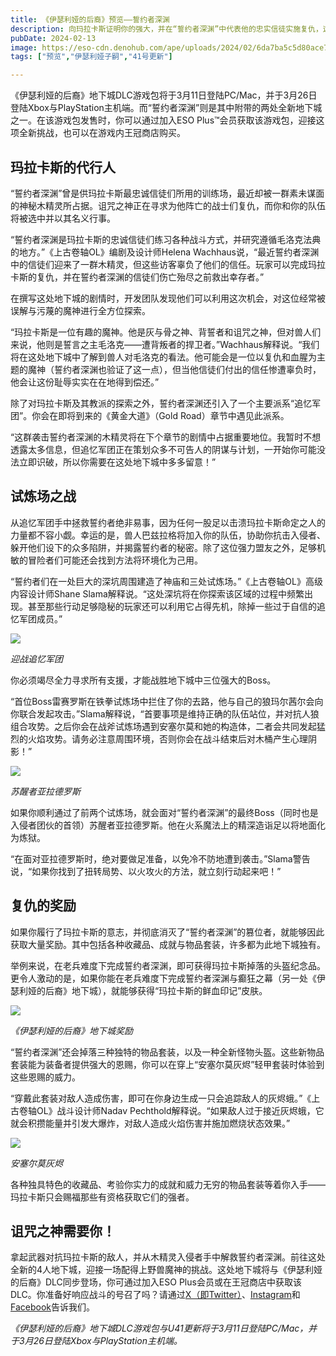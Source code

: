 ```yaml
---
title: 《伊瑟利娅的后裔》预览——誓约者深渊
description: 向玛拉卡斯证明你的强大，并在“誓约者深渊”中代表他的忠实信徒实施复仇，这是即将与《伊瑟利娅的后裔》同步上线的两座新地下城之一，而你和你的队伍将在其中过关斩将。
pubDate: 2024-02-13
image: https://eso-cdn.denohub.com/ape/uploads/2024/02/6da7ba5c5d80ace750ce41476d273aa4.jpg
tags: ["预览","伊瑟利娅子嗣","41号更新"]

---
```


《伊瑟利娅的后裔》地下城DLC游戏包将于3月11日登陆PC/Mac，并于3月26日登陆Xbox与PlayStation主机端。而“誓约者深渊”则是其中附带的两处全新地下城之一。在该游戏包发售时，你可以通过加入ESO
Plus™会员获取该游戏包，迎接这项全新挑战，也可以在游戏内王冠商店购买。

## 玛拉卡斯的代行人

“誓约者深渊”曾是供玛拉卡斯最忠诚信徒们所用的训练场，最近却被一群素未谋面的神秘木精灵所占据。诅咒之神正在寻求为他阵亡的战士们复仇，而你和你的队伍将被选中并以其名义行事。

“誓约者深渊是玛拉卡斯的忠诚信徒们练习各种战斗方式，并研究遵循毛洛克法典的地方。”《上古卷轴OL》编剧及设计师Helena
Wachhaus说，“最近誓约者深渊中的信徒们迎来了一群木精灵，但这些访客辜负了他们的信任。玩家可以完成玛拉卡斯的复仇，并在誓约者深渊的信徒们伤亡殆尽之前救出幸存者。”

在撰写这处地下城的剧情时，开发团队发现他们可以利用这次机会，对这位经常被误解与污蔑的魔神进行全方位探索。

“玛拉卡斯是一位有趣的魔神。他是灰与骨之神、背誓者和诅咒之神，但对兽人们来说，他则是誓言之主毛洛克——遭背叛者的捍卫者。”Wachhaus解释说。“我们将在这处地下城中了解到兽人对毛洛克的看法。他可能会是一位以复仇和血腥为主题的魔神（誓约者深渊也验证了这一点），但当他信徒们付出的信任惨遭辜负时，他会让这份耻辱实实在在地得到偿还。”

除了对玛拉卡斯及其教派的探索之外，誓约者深渊还引入了一个主要派系“追忆军团”。你会在即将到来的《黄金大道》（Gold
Road）章节中遇见此派系。 

“这群袭击誓约者深渊的木精灵将在下个章节的剧情中占据重要地位。我暂时不想透露太多信息，但追忆军团正在策划众多不可告人的阴谋与计划，一开始你可能没法立即识破，所以你需要在这处地下城中多多留意！”

## 试炼场之战

从追忆军团手中拯救誓约者绝非易事，因为任何一股足以击溃玛拉卡斯命定之人的力量都不容小觑。幸运的是，兽人巴兹拉格将加入你的队伍，协助你抗击入侵者、躲开他们设下的众多陷阱，并揭露誓约者的秘密。除了这位强力盟友之外，足够机敏的冒险者们可能还会找到方法将环境化为己用。

“誓约者们在一处巨大的深坑周围建造了神庙和三处试炼场。”《上古卷轴OL》高级内容设计师Shane
Slama解释说。“这处深坑将在你探索该区域的过程中频繁出现。甚至那些行动足够隐秘的玩家还可以利用它占得先机，除掉一些过于自信的追忆军团成员。”

![](https://eso-cdn.denohub.com/ape/uploads/2024/02/d76ab04dc5630adc8b947dde9e32b245.jpg)

<p class="text-gray-500 text-sm text-center"><i>迎战追忆军团</i></p>

你必须竭尽全力寻求所有支援，才能战胜地下城中三位强大的Boss。

“首位Boss雷赛罗斯在铁拳试炼场中拦住了你的去路，他与自己的狼玛尔茜尔会向你联合发起攻击。”Slama解释说，“首要事项是维持正确的队伍站位，并对抗人狼组合攻势。之后你会在战斧试炼场遇到安塞尔莫和她的构造体，二者会共同发起猛烈的火焰攻势。请务必注意周围环境，否则你会在战斗结束后对木桶产生心理阴影！”

![](https://eso-cdn.denohub.com/ape/uploads/2024/02/684a0bf78ab5243756d4c973773f1f4d.jpg)

<p class="text-gray-500 text-sm text-center"><i>苏醒者亚拉德罗斯</i></p>

如果你顺利通过了前两个试炼场，就会面对“誓约者深渊”的最终Boss（同时也是入侵者团伙的首领）苏醒者亚拉德罗斯。他在火系魔法上的精深造诣足以将地面化为炼狱。

“在面对亚拉德罗斯时，绝对要做足准备，以免冷不防地遭到袭击。”Slama警告说，“如果你找到了扭转局势、以火攻火的方法，就立刻行动起来吧！”

## 复仇的奖励

如果你履行了玛拉卡斯的意志，并彻底消灭了“誓约者深渊”的篡位者，就能够因此获取大量奖励。其中包括各种收藏品、成就与物品套装，许多都为此地下城独有。

举例来说，在老兵难度下完成誓约者深渊，即可获得玛拉卡斯掉落的头盔纪念品。更令人激动的是，如果你能在老兵难度下完成誓约者深渊与癫狂之幕（另一处《伊瑟利娅的后裔》地下城），就能够获得“玛拉卡斯的鲜血印记”皮肤。

![](https://eso-cdn.denohub.com/ape/uploads/2024/02/e1a304ad17843e5484a9613806821a9b.jpg)

<p class="text-gray-500 text-sm text-center"><i>《伊瑟利娅的后裔》地下城奖励</i></p>

“誓约者深渊”还会掉落三种独特的物品套装，以及一种全新怪物头盔。这些新物品套装能为装备者提供强大的恩赐，你可以在穿上“安塞尔莫灰烬”轻甲套装时体验到这些恩赐的威力。

“穿戴此套装对敌人造成伤害，即可在你身边生成一只会追踪敌人的灰烬蛾。”《上古卷轴OL》战斗设计师Nadav
Pechthold解释说。“如果敌人过于接近灰烬蛾，它就会积攒能量并引发大爆炸，对敌人造成火焰伤害并施加燃烧状态效果。”

![](https://eso-cdn.denohub.com/ape/uploads/2024/02/e8ddc0409464965b5239df6172c690ff.jpg)

_安塞尔莫灰烬_

各种独具特色的收藏品、考验你实力的成就和威力无穷的物品套装等着你入手——玛拉卡斯只会赐福那些有资格获取它们的强者。

## 诅咒之神需要你！

拿起武器对抗玛拉卡斯的敌人，并从木精灵入侵者手中解救誓约者深渊。前往这处全新的4人地下城，迎接一场配得上野兽魔神的挑战。这处地下城将与《伊瑟利娅的后裔》DLC同步登场，你可通过加入ESO
Plus会员或在王冠商店中获取该DLC。你准备好响应战斗的号召了吗？请通过[X（即Twitter）](https://twitter.com/TESOnline)、[Instagram](https://www.instagram.com/elderscrollsonline/)和[Facebook](https://www.facebook.com/elderscrollsonline)告诉我们。

_《伊瑟利娅的后裔》地下城DLC游戏包与U41更新将于3月11日登陆PC/Mac，并于3月26日登陆Xbox与PlayStation主机端。_
